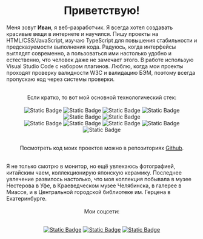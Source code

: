 <h1 align=center>Приветствую!</h1>
<div>
  
  Меня зовут <b>Иван</b>, я веб-разработчик. Я всегда хотел создавать красивые вещи в интернете и научился. Пишу проекты на HTML/CSS/JavaScript, изучаю TypeScript для повышения стабильности и предсказуемости выполнения кода. Радуюсь, когда интерфейсы выглядят современно, а пользоваться ими настолько удобно и естественно, что человек даже не замечает этого. В работе использую Visual Studio Code с набором плагинов. Люблю, когда мои проекты проходят проверку валидности W3C и валидацию БЭМ, поэтому всегда пропускаю код через системы проверки.
<br><br>
</div>

<div align="center">
Если кратко, то вот мой основной технологический стек:
<br><br>

<img alt="Static Badge" src="https://img.shields.io/badge/CSS-%231572B6?logo=css3">
<img alt="Static Badge" src="https://img.shields.io/badge/HTML-%23E34F26?logo=html5&logoColor=%23FFFFFF">
<img alt="Static Badge" src="https://img.shields.io/badge/BEM-%23000000?logo=bem">
<img alt="Static Badge" src="https://img.shields.io/badge/JavaScript-%23F7DF1E?logo=javascript&logoColor=%23000000">
<img alt="Static Badge" src="https://img.shields.io/badge/Git-%23FFFFFF?logo=git&logoColor=%23F05032">
<img alt="Static Badge" src="https://img.shields.io/badge/VSCode-%23007ACC?logo=visualstudiocode">
<br>
<img alt="Static Badge" src="https://img.shields.io/badge/npm-%23CB3837?logo=npm">
<img alt="Static Badge" src="https://img.shields.io/badge/Webpack-%23FFFFFF?logo=webpack&logoColor=%238DD6F9">
<img alt="Static Badge" src="https://img.shields.io/badge/React-E4405F?style=flat&logo=react&color=666666">
<img alt="Static Badge" src="https://img.shields.io/badge/Node.js-E4405F?style=flat&logo=nodedotjs&color=333333">
<img alt="Static Badge" src="https://img.shields.io/badge/MongoDB-E4405F?style=flat&logo=mongodb&color=888888">
<br><br>
  
Посмотреть код моих проектов можно в репозиториях <a href="https://github.com/ivan-lev?tab=repositories">Github</a>.
<br><br>
</div>

<div>Я не только смотрю в монитор, но ещё увлекаюсь фотографией, китайским чаем, коллекционирую японскую керамику. Последнее увлечение развилось настолько, что моя коллекция побывала в музее Нестерова в Уфе, в Краеведческом музее Челябинска, в галерее в Миассе, и в Центральной городской библиотеке им. Герцена в Екатеринбурге.
<br><br>
</div>

<div align="center">
Мои соцсети:
<br><br>
  
  <a href="https://t.me/IvanLev">![Static Badge](https://img.shields.io/badge/Telegram-24a1de?style=flat&logo=telegram&logoColor=white)</a>
  <a href="https://www.linkedin.com/in/ivanlev/">![Static Badge](https://img.shields.io/badge/LinkedIn-0077b5?style=flat&logo=linkedin&logoColor=white)</a>
  <a href="https://instagram.com/tea_lion">![Static Badge](https://img.shields.io/badge/Instagram-E4405F?style=flat&logo=instagram&logoColor=E4405F&color=ffffff)</a>

</div>

